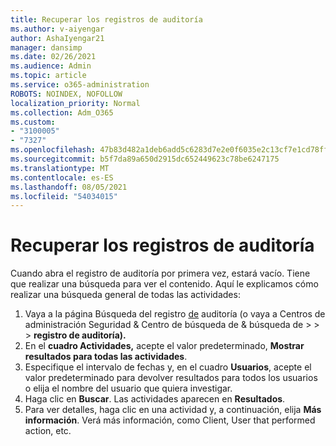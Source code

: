 ```yaml
---
title: Recuperar los registros de auditoría
ms.author: v-aiyengar
author: AshaIyengar21
manager: dansimp
ms.date: 02/26/2021
ms.audience: Admin
ms.topic: article
ms.service: o365-administration
ROBOTS: NOINDEX, NOFOLLOW
localization_priority: Normal
ms.collection: Adm_O365
ms.custom:
- "3100005"
- "7327"
ms.openlocfilehash: 47b83d482a1deb6add5c6283d7e2e0f6035e2c13cf7e1cd78ffc4ff7c9ffc85b
ms.sourcegitcommit: b5f7da89a650d2915dc652449623c78be6247175
ms.translationtype: MT
ms.contentlocale: es-ES
ms.lasthandoff: 08/05/2021
ms.locfileid: "54034015"
---
```

# <a name="retrieve-the-audit-logs"></a>Recuperar los registros de auditoría

Cuando abra el registro de auditoría por primera vez, estará vacío. Tiene que realizar una búsqueda para ver el contenido. Aquí le explicamos cómo realizar una búsqueda general de todas las actividades:

1. Vaya a la página Búsqueda del registro [de](https://protection.office.com/#/unifiedauditlog) auditoría (o vaya a Centros de administración Seguridad & Centro de búsqueda de & búsqueda de  >    >    >  **registro de auditoría).**
1. En el **cuadro Actividades,** acepte el valor predeterminado, **Mostrar resultados para todas las actividades**.
1. Especifique el intervalo de fechas y, en el cuadro **Usuarios**, acepte el valor predeterminado para devolver resultados para todos los usuarios o elija el nombre del usuario que quiera investigar.
1. Haga clic en **Buscar**. Las actividades aparecen en **Resultados**.
1. Para ver detalles, haga clic en una actividad y, a continuación, elija **Más información**. Verá más información, como Client, User that performed action, etc.
